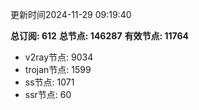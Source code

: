更新时间2024-11-29 09:19:40

**总订阅: 612**
**总节点: 146287**
**有效节点: 11764**
- v2ray节点: 9034
- trojan节点: 1599
- ss节点: 1071
- ssr节点: 60
